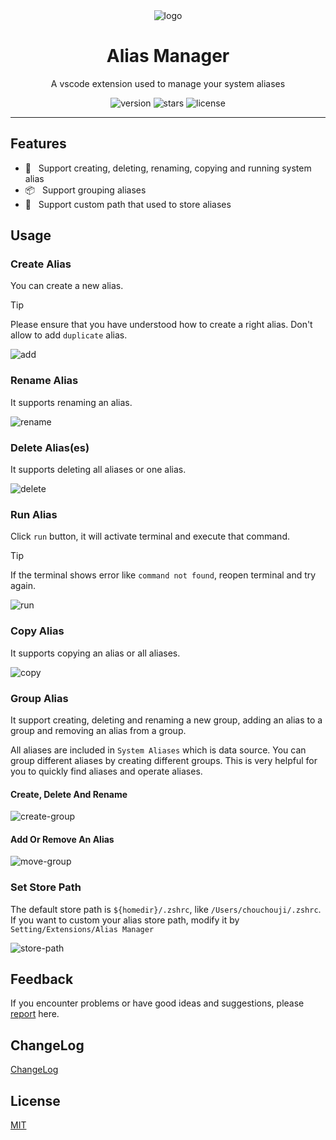 <div align="center">
  <img src="https://github.com/user-attachments/assets/5ccef482-e2f6-410d-bcd5-857450e5c326" alt="logo" />
  <h1>Alias Manager</h1>
  <p>A vscode extension used to manage your system aliases</p>
  <p>
    <img src="https://img.shields.io/github/package-json/v/chouchouji/alias-manager" alt="version">
    <img src="https://img.shields.io/github/stars/chouchouji/alias-manager" alt="stars">
    <img src="https://img.shields.io/github/license/chouchouji/alias-manager" alt="license">
  </p>
</div>

---

## Features

- 🎨 &nbsp; Support creating, deleting, renaming, copying and running system alias
- 📦 &nbsp; Support grouping aliases
- 🔧 &nbsp; Support custom path that used to store aliases

## Usage

### Create Alias

You can create a new alias.

> [!TIP]
> Please ensure that you have understood how to create a right alias.
> Don't allow to add `duplicate` alias.

![add](https://github.com/user-attachments/assets/1af0175f-c5b2-4b1b-a5bb-26f48688f73f)

### Rename Alias

It supports renaming an alias.

![rename](https://github.com/user-attachments/assets/a2c71fc5-0dc0-4873-9427-7bd509193b5b)

### Delete Alias(es)

It supports deleting all aliases or one alias.

![delete](https://github.com/user-attachments/assets/5817a6e2-78ab-48bb-9a89-4bbb2d4379dc)

### Run Alias

Click `run` button, it will activate terminal and execute that command.

> [!TIP]
> If the terminal shows error like `command not found`, reopen terminal and try again.

![run](https://github.com/user-attachments/assets/ad3f5b4d-f9d8-4eda-8b48-1b6f6a2705c5)

### Copy Alias

It supports copying an alias or all aliases.

![copy](https://github.com/user-attachments/assets/b9f4522e-4b87-4ba5-892c-1aafbbe0f187)

### Group Alias

It support creating, deleting and renaming a new group, adding an alias to a group and removing an alias from a group.

All aliases are included in `System Aliases` which is data source. You can group different aliases by creating different groups. This is very helpful for you to quickly find aliases and operate aliases.

#### Create, Delete And Rename

![create-group](https://github.com/user-attachments/assets/1b9e6e22-3308-4ff6-9811-0c91ac416d7a)

#### Add Or Remove An Alias

![move-group](https://github.com/user-attachments/assets/9079a8cc-3be3-42a2-8c09-5b60aab64c07)

### Set Store Path

The default store path is `${homedir}/.zshrc`, like `/Users/chouchouji/.zshrc`. If you want to custom your alias store path, modify it by `Setting/Extensions/Alias Manager` 

![store-path](https://github.com/user-attachments/assets/9db44131-99a9-4aa7-b83d-2f0352488553)

## Feedback

If you encounter problems or have good ideas and suggestions, please [report](https://github.com/chouchouji/alias-manager/issues) here.

## ChangeLog

[ChangeLog](CHANGELOG.md)

## License

[MIT](LICENSE)
